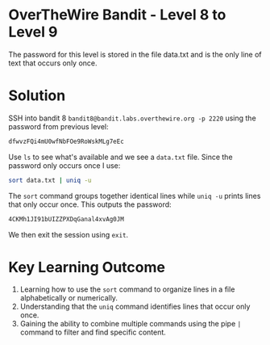 # OverTheWire Bandit - Level 8 to Level 9
The password for this level is stored in the file data.txt and is the only line of text that occurs only once.
# Solution
SSH into bandit 8 `bandit8@bandit.labs.overthewire.org -p 2220` using the password from previous level:

```bash
dfwvzFQi4mU0wfNbFOe9RoWskMLg7eEc
```
Use `ls` to see what's available and we see a `data.txt` file. Since the password only occurs once I use:

```bash
sort data.txt | uniq -u
```
The `sort` command groups together identical lines while `uniq -u` prints lines that only occur once. 
This outputs the password:

```bash
4CKMh1JI91bUIZZPXDqGanal4xvAg0JM
```
We then exit the session using `exit`.

# Key Learning Outcome
1. Learning how to use the `sort` command to organize lines in a file alphabetically or numerically.
2. Understanding that the `uniq` command identifies lines that occur only once.
3. Gaining the ability to combine multiple commands using the pipe `|` command to filter and find specific content.
